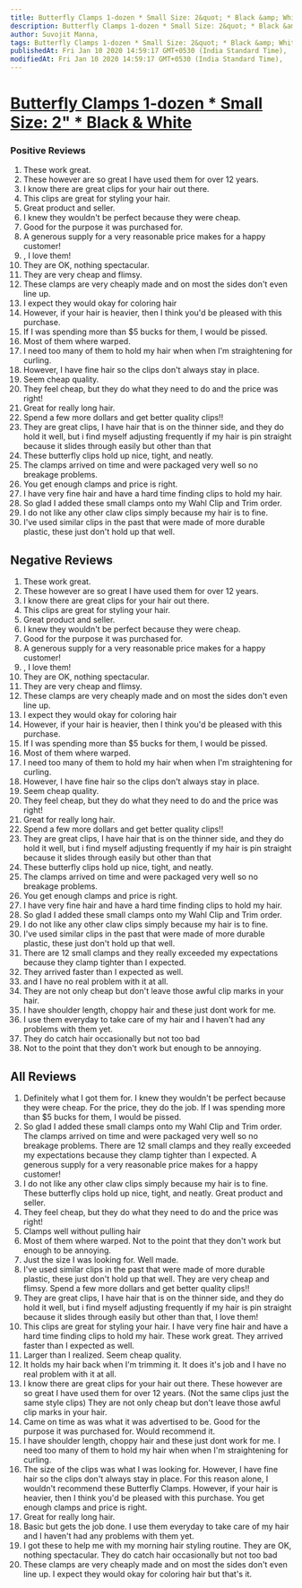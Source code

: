 ```yaml
---
title: Butterfly Clamps 1-dozen * Small Size: 2&quot; * Black &amp; White,
description: Butterfly Clamps 1-dozen * Small Size: 2&quot; * Black &amp; White,
author: Suvojit Manna,
tags: Butterfly Clamps 1-dozen * Small Size: 2&quot; * Black &amp; White,
publishedAt: Fri Jan 10 2020 14:59:17 GMT+0530 (India Standard Time),
modifiedAt: Fri Jan 10 2020 14:59:17 GMT+0530 (India Standard Time),
---
```


# [Butterfly Clamps 1-dozen * Small Size: 2&quot; * Black &amp; White](https://products.checkmycream.com/products/Butterfly-Clamps-1-dozen-*-Small-Size:-2&quot;-*-Black-and-White.html)

### Positive Reviews

<ol>
      <li>These work great.</li>
      <li>These however are so great I have used them for over 12 years.</li>
      <li>I know there are great clips for your hair out there.</li>
      <li>This clips are great for styling your hair.</li>
      <li>Great product and seller.</li>
      <li>I knew they wouldn&#x27;t be perfect because they were cheap.</li>
      <li>Good for the purpose it was purchased for.</li>
      <li>A generous supply for a very reasonable price makes for a happy customer!</li>
      <li>, I love them!</li>
      <li>They are OK, nothing spectacular.</li>
      <li>They are very cheap and flimsy.  </li>
      <li>These clamps are very cheaply made and on most the sides don&#x27;t even line up.</li>
      <li>I expect they would okay for coloring hair</li>
      <li>However, if your hair is heavier, then I think you&#x27;d be pleased with this purchase.</li>
      <li>If I was spending more than $5 bucks for them, I would be pissed.</li>
      <li>Most of them where warped.</li>
      <li>I need too many of them to hold my hair when when I&#x27;m straightening for curling.</li>
      <li>However, I have fine hair so the clips don&#x27;t always stay in place.</li>
      <li>Seem cheap quality.</li>
      <li>They feel cheap, but they do what they need to do and the price was right!</li>
      <li>Great for really long hair.</li>
      <li>Spend a few more dollars and get better quality clips!!</li>
      <li>They are great clips, I have hair that is on the thinner side, and they do hold it well, but i find myself adjusting frequently if my hair is pin straight because it slides through easily but other than that</li>
      <li>These butterfly clips hold up nice, tight, and neatly.</li>
      <li>The clamps arrived on time and were packaged very well so no breakage problems.  </li>
      <li>You get enough clamps and price is right.</li>
      <li>I have very fine hair and have a hard time finding clips to hold my hair.</li>
      <li>So glad I added these small clamps onto my Wahl Clip and Trim order.  </li>
      <li>I do not like any other claw clips simply because my hair is to fine.</li>
      <li>I&#x27;ve used similar clips in the past that were made of more durable plastic, these just don&#x27;t hold up that well.  </li>
</ol>


<h2>Negative Reviews</h2>
<ol>
<li> These work great.</li>
<li> These however are so great I have used them for over 12 years.</li>
<li> I know there are great clips for your hair out there.</li>
<li> This clips are great for styling your hair.</li>
<li> Great product and seller.</li>
<li> I knew they wouldn&#x27;t be perfect because they were cheap.</li>
<li> Good for the purpose it was purchased for.</li>
<li> A generous supply for a very reasonable price makes for a happy customer!</li>
<li> , I love them!</li>
<li> They are OK, nothing spectacular.</li>
<li> They are very cheap and flimsy.  </li>
<li> These clamps are very cheaply made and on most the sides don&#x27;t even line up.</li>
<li> I expect they would okay for coloring hair</li>
<li> However, if your hair is heavier, then I think you&#x27;d be pleased with this purchase.</li>
<li> If I was spending more than $5 bucks for them, I would be pissed.</li>
<li> Most of them where warped.</li>
<li> I need too many of them to hold my hair when when I&#x27;m straightening for curling.</li>
<li> However, I have fine hair so the clips don&#x27;t always stay in place.</li>
<li> Seem cheap quality.</li>
<li> They feel cheap, but they do what they need to do and the price was right!</li>
<li> Great for really long hair.</li>
<li> Spend a few more dollars and get better quality clips!!</li>
<li> They are great clips, I have hair that is on the thinner side, and they do hold it well, but i find myself adjusting frequently if my hair is pin straight because it slides through easily but other than that</li>
<li> These butterfly clips hold up nice, tight, and neatly.</li>
<li> The clamps arrived on time and were packaged very well so no breakage problems.  </li>
<li> You get enough clamps and price is right.</li>
<li> I have very fine hair and have a hard time finding clips to hold my hair.</li>
<li> So glad I added these small clamps onto my Wahl Clip and Trim order.  </li>
<li> I do not like any other claw clips simply because my hair is to fine.</li>
<li> I&#x27;ve used similar clips in the past that were made of more durable plastic, these just don&#x27;t hold up that well.  </li>
<li> There are 12 small clamps and they really exceeded my expectations because they clamp tighter than I expected.  </li>
<li> They arrived faster than I expected as well.</li>
<li> and I have no real problem with it at all.</li>
<li> They are not only cheap but don&#x27;t leave those awful clip marks in your hair.</li>
<li> I have shoulder length, choppy hair and these just dont work for me.  </li>
<li> I use them everyday to take care of my hair and I haven&#x27;t had any problems with them yet.</li>
<li> They do catch hair occasionally but not too bad</li>
<li> Not to the point that they don&#x27;t work but enough to be annoying.</li>
</ol>

<h2>All Reviews</h2>

<ol>
    <li> Definitely what I got them for. I knew they wouldn&#x27;t be perfect because they were cheap. For the price, they do the job. If I was spending more than $5 bucks for them, I would be pissed.</li>
    <li> So glad I added these small clamps onto my Wahl Clip and Trim order.  The clamps arrived on time and were packaged very well so no breakage problems.  There are 12 small clamps and they really exceeded my expectations because they clamp tighter than I expected.  A generous supply for a very reasonable price makes for a happy customer!</li>
    <li> I do not like any other claw clips simply because my hair is to fine. These butterfly clips hold up nice, tight, and neatly. Great product and seller.</li>
    <li> They feel cheap, but they do what they need to do and the price was right!</li>
    <li> Clamps well without pulling hair</li>
    <li> Most of them where warped. Not to the point that they don&#x27;t work but enough to be annoying.</li>
    <li> Just the size I was looking for. Well made.</li>
    <li> I&#x27;ve used similar clips in the past that were made of more durable plastic, these just don&#x27;t hold up that well.  They are very cheap and flimsy.  Spend a few more dollars and get better quality clips!!</li>
    <li> They are great clips, I have hair that is on the thinner side, and they do hold it well, but i find myself adjusting frequently if my hair is pin straight because it slides through easily but other than that, I love them!</li>
    <li> This clips are great for styling your hair. I have very fine hair and have a hard time finding clips to hold my hair. These work great. They arrived faster than I expected as well.</li>
    <li> Larger than I realized.  Seem cheap quality.</li>
    <li> It holds my hair back when I&#x27;m trimming it. It does it&#x27;s job and I have no real problem with it at all.</li>
    <li> I know there are great clips for your hair out there. These however are so great I have used them for over 12 years. (Not the same clips just the same style clips) They are not only cheap but don&#x27;t leave those awful clip marks in your hair.</li>
    <li> Came on time as was what it was advertised to be. Good for the purpose it was purchased for. Would recommend it.</li>
    <li> I have shoulder length, choppy hair and these just dont work for me.  I need too many of them to hold my hair when when I&#x27;m straightening for curling.</li>
    <li> The size of the clips was what I was looking for. However, I have fine hair so the clips don&#x27;t always stay in place. For this reason alone, I wouldn&#x27;t recommend these Butterfly Clamps. However, if your hair is heavier, then I think you&#x27;d be pleased with this purchase. You get enough clamps and price is right.</li>
    <li> Great for really long hair.</li>
    <li> Basic but gets the job done.  I use them everyday to take care of my hair and I haven&#x27;t had any problems with them yet.</li>
    <li> I got these to help me with my morning hair styling routine. They are OK, nothing spectacular. They do catch hair occasionally but not too bad</li>
    <li> These clamps are very cheaply made and on most the sides don&#x27;t even line up. I expect they would okay for coloring hair but that&#x27;s it.</li>
</ol>




